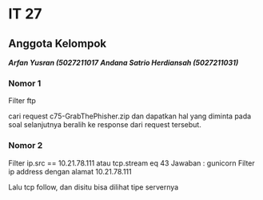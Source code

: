 # IT 27

## Anggota Kelompok
***Arfan Yusran (5027211017***
***Andana Satrio Herdiansah (5027211031)***


### Nomor 1
Filter ftp

cari request c75-GrabThePhisher.zip dan dapatkan hal yang diminta pada soal selanjutnya beralih ke response dari request tersebut.

### Nomor 2
Filter ip.src == 10.21.78.111 atau tcp.stream eq 43
Jawaban : gunicorn
Filter ip address dengan alamat 10.21.78.111

Lalu tcp follow, dan disitu bisa dilihat tipe servernya


